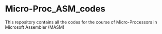 # Micro-Proc_ASM_codes
This repository contains all the codes for the course of Micro-Processors in Microsoft Assembler (MASM)
